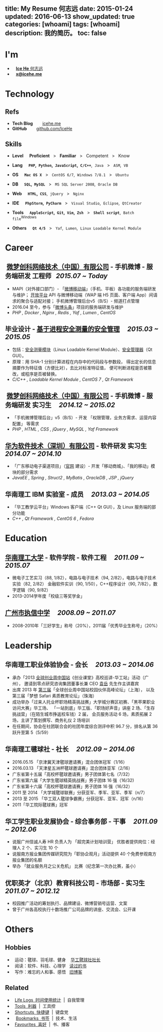 title: My Resume 何志远
date: 2015-01-24
updated: 2016-06-13
show_updated: true
categories: [whoami]
tags: [whoami]
description: 我的简历。
toc: false
---

# __I'm__

- <i class="fa fa-user-secret">&nbsp;</i>&nbsp; [__Ice He__ 何志远](http://icehe.me/about/)
- <i class="fa fa-envelope">&nbsp;&nbsp;</i> __<x@icehe.me>__

# Technology

## __Refs__
- __Tech Blog__ &nbsp; &nbsp; &nbsp; <i class="fa fa-cube"> &nbsp;</i>[icehe.me](http://icehe.me)
- __GitHub__ &nbsp; &nbsp; &nbsp; <i class="fa fa-github"> &nbsp;</i>[github.com/IceHe](https://github.com/IceHe)

## __Skills__
- __Level__ &nbsp; &nbsp; <i class="fa fa-trophy"></i> __Proficient__ &nbsp; > &nbsp; <i class="fa fa-star"></i> __Familiar__ &nbsp; > &nbsp; <i class="fa fa-star-half-o"></i> Competent &nbsp; > &nbsp; <i class="fa fa-star-o"></i> Know

- __Lang__ &nbsp; &nbsp; <i class="fa fa-star-half-o"></i> __`PHP`,&nbsp; `Python`,&nbsp; `JavaScript`,&nbsp; `C/C++`__,&nbsp; `Java` &nbsp; > &nbsp; <i class="fa fa-star-o"></i> `ASM`,&nbsp; `VB`

- __OS__ &nbsp; &nbsp; <i class="fa fa-star"></i> __`Mac OS X`__ &nbsp; > &nbsp; <i class="fa fa-star-half-o"></i> `CentOS 6/7`,&nbsp; `Windows 7/8.1` &nbsp; > &nbsp; <i class="fa fa-star-o"></i> `Ubuntu`

- __DB__ &nbsp; &nbsp; <i class="fa fa-star-half-o"></i> __`SQL`,&nbsp; `MySQL`__ &nbsp; > &nbsp; <i class="fa fa-star-o"></i> `MS SQL Server 2008`,&nbsp; `Oracle DB`

- __Web__ &nbsp; &nbsp; <i class="fa fa-star-half-o"></i> __`HTML`,&nbsp; `CSS`__,&nbsp; `jQuery` &nbsp; > &nbsp;<i class="fa fa-star-o"></i> `Nginx`<!--,&nbsp; Redis-->

- __IDE__ &nbsp; &nbsp; <i class="fa fa-star-half-o"></i> __`PhpStorm`,&nbsp; `PyCharm`__ &nbsp; > &nbsp; <i class="fa fa-star-o"></i> `Visual Studio`,&nbsp; `Eclipse`,&nbsp; `QtCreator`

- __Tools__ &nbsp; &nbsp; <i class="fa fa-star"></i> __`AppleScript`,&nbsp; `Git`,&nbsp; `Vim`,&nbsp; `Zsh`__ &nbsp; > &nbsp; <i class="fa fa-star-half-o"></i> __`Shell script`__,&nbsp; `Batch file`<sup>Windows</sup>

- __Others__ &nbsp; &nbsp; <i class="fa fa-star-half-o"></i> __`Qt 4/5`__ &nbsp; > &nbsp; <i class="fa fa-star-o"></i> `Yaf`,&nbsp; `Lumen`,&nbsp; `Linux Loadable Kernel Module`

# Career

## __<span class="icon-weibo">&nbsp;</span>[微梦创科网络技术（中国）有限公司](https://zh.wikipedia.org/wiki/%E6%96%B0%E6%B5%AA%E5%BE%AE%E5%8D%9A) - 手机微博 - 服务端研发 工程师__ &nbsp; _2015.07 ~ Today_
- MAPI（对外接口部门）- 「[微博移动端](https://itunes.apple.com/cn/app/id350962117)」（手机、平板）各功能的服务端研发与维护；
[开放平台](http://open.weibo.com/) API 与微博移动端（WAP 端 H5 页面、客户端 App）间请求的聚合与适配对接；
手机微博管理后台v5（B/S）- 频道打点管理
- 2016.04 至今，参与「[微博头条](https://itunes.apple.com/cn/app/wei-bo-tou-tiao/id713957166)」项目的服务端研发与维护
- _PHP , Docker , Nginx , Redis , Yaf , Lumen , CentOS_

## __毕业设计 - [基于进程安全测量的安全管理](https://github.com/IceHe/secure_mgt_by_dynamic_measuring)__ &nbsp; &nbsp; _2015.03 ~ 2015.05_
- 包括：[安全测量模块](https://github.com/IceHe/dimm)（Linux Loadable Kernel Module）、[安全管理器](https://github.com/IceHe/secure_monitor)（Qt GUI）。
- 原理：用 SHA-1 分别计算进程在内存中的代码段与参数段，
得出定长的信息摘要作为特征值（方便比对），去比对标准特征值，
便可判断进程是否被篡改，或程序是否被替换。
- _C/C++ , Loadable Kernel Module , CentOS 7 , Qt Framework_

## __<span class="icon-weibo">&nbsp;</span>[微梦创科网络技术（中国）有限公司](https://zh.wikipedia.org/wiki/%E6%96%B0%E6%B5%AA%E5%BE%AE%E5%8D%9A) - 手机微博 - 服务端研发 实习生__ &nbsp; &nbsp; _2014.12 ~ 2015.02_
- 「手机微博管理后台」v5（B/S）- 开发 「权限管理，业务方需求、运营内容配置」 等需求
- _PHP , HTML , CSS , jQuery , MySQL , Yaf Framework_

## __[华为软件技术（深圳）有限公司](https://zh.wikipedia.org/wiki/%E5%8D%8E%E4%B8%BA)  - 软件研发 实习生__ &nbsp; &nbsp; _2014.07 ~ 2014.10_
- 「广东移动电子渠道项目」（[官网](http://www.10086.cn/gd/index_200_200.html) 建设）- 开发「移动商城」、「我的移动」模块的部分需求
- _JavaEE , Spring , Struct2 , MyBatis , OracleDB , JSP , jQuery_

## __华南理工 IBM 实验室 - 成员__ &nbsp; &nbsp; _2013.03 ~ 2014.05_
- 「华工教学云平台」Windows 客户端（C++ Qt GUI），及 Linux 服务端的部分功能
- _C++ , Qt Framework , CentOS 6 , Fedora_

# Education

## __[华南理工大学](https://zh.wikipedia.org/wiki/%E5%8D%8E%E5%8D%97%E7%90%86%E5%B7%A5%E5%A4%A7%E5%AD%A6) - 软件学院 - 软件工程__ &nbsp; &nbsp; _2011.09 ~ 2015.07_
- 微电子工艺实习（88, 1/82），电路与电子技术（94, 2/82），电路与电子技术实验（82, 2/82）
金融软件实训（90, 1/50），C++程序设计（90, 7/82），数字逻辑（90, 9/82）
- 2013-2014学年度「校级三等奖学金」

## __[广州市执信中学](https://zh.wikipedia.org/wiki/%E5%B9%BF%E5%B7%9E%E5%B8%82%E6%89%A7%E4%BF%A1%E4%B8%AD%E5%AD%A6)__ &nbsp; &nbsp; _2008.09 ~ 2011.07_
- 2008-2010年「三好学生」称号（20%），2011届「优秀毕业生称号」（20%）

# Leadership

## __华南理工职业体验协会 - 会长__ &nbsp; &nbsp; _2013.03 ~ 2014.06_
- 承办「2013 [全球创业周中国站](http://gcc.eweekchina.org/page/200)《创业课堂》高校巡讲-华工站」活动（广州），
邀请到零点研究咨询集团董事长兼 CEO [袁岳](http://baike.baidu.com/view/801470.htm) 先生作主讲嘉宾
- 出席 2013 年 [第三届](http://page.renren.com/600002531/note/911026751)「全球创业周中国站校园伙伴高峰论坛」（上海），
以及第三届「梦想 Safari 素质教育论坛」（珠海）
- 成功举办「过来人托业杯职场精英挑战赛」大学城分赛区初赛、「黑苹果职业访问大赛」华工场、
「一站到底」华工版、「职场好声音」讲座 2 场、「生存挑战营」（在陌生城市挣返校车钱）2 届，
会员服务活动 6 场，素质拓展 2 场，主讲了策划撰写、商务礼仪 2 场培训
- 在任期间，协会在社团联合会的社团年度综合测评中积 96.7 分，排名从第 36 跃升至第 5（5/59）

## __华南理工毽球社 - 社长__ &nbsp; &nbsp; _2012.09 ~ 2014.06_
- 2016.05.15 「京津冀天津毽球邀请赛」混合团体冠军（1/16）
- 2016.03.13 「天津星五洲杯毽球邀请赛」混合团体亚军（2/16）
- 广东省第十五届「高校杯毽球邀请赛」男子团体第七名（7/32）
- 广东省第六届「大学生毽球精英挑战赛」男子团体 16 强（16/32)
- 广东省第十六届「高校杯毽球邀请赛」男子团体 16 强（16/32）
- 2011 至 2014 「大学城毽球联赛」分获亚军、季军、亚军、季军（n/7）
- 2013 至 2015 「华工双人毽球争霸赛」分获冠军、亚军、冠军（n/16）
- 2011「华工院际毽球赛」冠军

## __华工学生职业发展协会 - 综合事务部 - 干事__ &nbsp; &nbsp; _2011.09 ~ 2012.06_
- 说服广州信诚人寿 HR 负责人为 「超完美计划培训营」 优胜者提供岗位：经理人 2 个、实习生 10 个
- 说服南方报业集团传媒研究院为「职协企观月」活动提供 40 个免费参观南方报业集团的名额
- 举办 「就业服务月之公关危机」 比赛（纪念第一次办比赛，虽小）

## __优职英才（北京）教育科技公司 - 市场部 - 实习生__ &nbsp; &nbsp; _2011.07 ~ 2012.12_
- 校园推广活动的筹划执行、品牌建设、微博营销号运营、文案
- 曾于广州各高校执行十数场推广公司品牌的讲座、交流会、公开课

# Others

## __Hobbies__
- <i class="fa fa-soccer-ball-o">&nbsp;</i> 运动：毽球、羽毛球、健身 &nbsp; <i class="fa fa-trophy">&nbsp;</i>[华工毽球社社长](#华南理工毽球社_-_社长_&nbsp;_&nbsp;_2012-09_~_2014-06)
- <i class="fa fa-book">&nbsp;</i> 阅读：软件、科技、心理学 &nbsp; <span class="icon-douban"></span> [读过的书](http://book.douban.com/people/IceHeGZ/collect?sort=rating&start=0&mode=grid&tags_sort=count)
- <i class="fa fa-pencil-square-o">&nbsp;</i> 写作：难忘的人和事、感悟 &nbsp; <span class=" icon-qzone"></span> [旧博客](http://290841032.qzone.qq.com)

## __Related__

- <i class="fa fa-calendar">&nbsp;</i> [Life Logs &nbsp;时间使用统计](http://icehe.me/lifelogs/) &nbsp;|&nbsp; 自我管理
- <i class="fa fa-gears">&nbsp;</i> [Tools &nbsp;利器](http://icehe.me/tools/) &nbsp;|&nbsp; 工具控
- <i class="fa fa-keyboard-o">&nbsp;</i> [Shortcuts &nbsp;快捷键](http://icehe.me/mac_shortcuts) &nbsp;|&nbsp; 键盘党
- <i class="fa fa-bookmark-o">&nbsp;</i> &nbsp;[Bookmarks &nbsp;书签](http://icehe.me/bookmarks) &nbsp;|&nbsp; 技术、生活
- <i class="fa fa-heart">&nbsp;</i> [Favourites &nbsp;喜好](http://icehe.me/favourites) &nbsp;|&nbsp; 书、播客
<!--- <i class="fa fa-linkedin-square">&nbsp;</i>&nbsp; [Linkedin &nbsp;领英](http://www.linkedin.com/in/%E5%BF%97%E8%BF%9C-%E4%BD%95-3ba09192)-->

<style type="text/css">
article .article-content h2 {
    margin-top: 1.8em;
    font-size: 105%;
    border-bottom: 0px;
}
</style>
